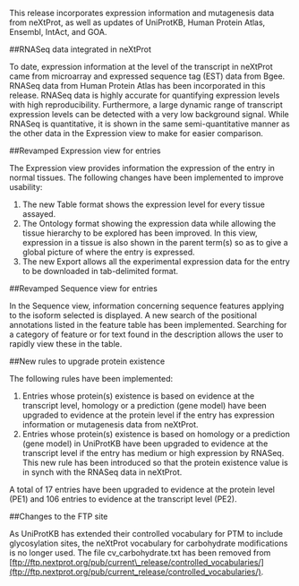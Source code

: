 This release incorporates expression information and mutagenesis data from neXtProt, as well as updates of UniProtKB, Human Protein Atlas, Ensembl, IntAct, and GOA.

##RNASeq data integrated in neXtProt

To date, expression information at the level of the transcript in neXtProt came from microarray and expressed sequence tag (EST) data from Bgee. RNASeq data from Human Protein Atlas has been incorporated in this release. RNASeq data is highly accurate for quantifying expression levels with high reproducibility. Furthermore, a large dynamic range of transcript expression levels can be detected with a very low background signal. While RNASeq is quantitative, it is shown in the same semi-quantitative manner as the other data in the Expression view to make for easier comparison. 

##Revamped Expression view for entries

The Expression view provides information the expression of the entry in normal tissues. The following changes have been implemented to improve usability:

1.	The new Table format shows the expression level for every tissue assayed.
2.	The Ontology format showing the expression data while allowing the tissue hierarchy to be explored has been improved. In this view, expression in a tissue is also shown in the parent term(s) so as to give a global picture of where the entry is expressed.
3.	The new Export allows all the experimental expression data for the entry to be downloaded in tab-delimited format.

##Revamped Sequence view for entries

In the Sequence view, information concerning sequence features applying to the isoform selected is displayed. A new search of the positional annotations listed in the feature table has been implemented. Searching for a category of feature or for text found in the description allows the user to rapidly view these in the table.

##New rules to upgrade protein existence

The following rules have been implemented:

1.	Entries whose protein(s) existence is based on evidence at the transcript level, homology or a prediction (gene model) have been upgraded to evidence at the protein level if the entry has expression information or mutagenesis data from neXtProt.
2.	Entries whose protein(s) existence is based on homology or a prediction (gene model) in UniProtKB have been upgraded to evidence at the transcript level if the entry has medium or high expression by RNASeq. This new rule has been introduced so that the protein existence value is in synch with the RNASeq data in neXtProt.

A total of 17 entries have been upgraded to evidence at the protein level (PE1) and 106 entries to evidence at the transcript level (PE2).

##Changes to the FTP site

As UniProtKB has extended their controlled vocabulary for PTM to include glycosylation sites, the neXtProt vocabulary for carbohydrate modifications is no longer used. The file cv\_carbohydrate.txt has been removed from [ftp://ftp.nextprot.org/pub/current\_release/controlled_vocabularies/](ftp://ftp.nextprot.org/pub/current_release/controlled_vocabularies/).
